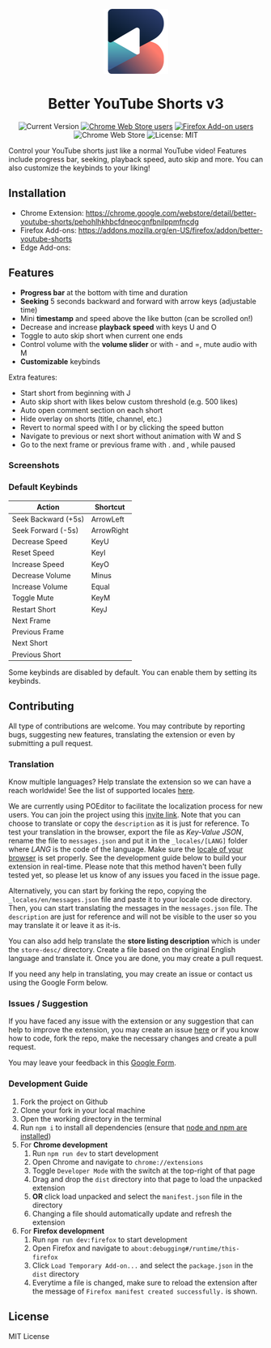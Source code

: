 <div align="center">

![BYS Icon](./src/assets/icons/bys-128.png)

# Better YouTube Shorts v3

![Current Version](https://img.shields.io/amo/v/better-youtube-shorts?label=version)
[![Chrome Web Store users](https://img.shields.io/chrome-web-store/users/pehohlhkhbcfdneocgnfbnilppmfncdg?label=chrome)](https://chrome.google.com/webstore/detail/better-youtube-shorts/pehohlhkhbcfdneocgnfbnilppmfncdg)
[![Firefox Add-on users](https://img.shields.io/amo/users/better-youtube-shorts?label=firefox)](https://addons.mozilla.org/en-US/firefox/addon/better-youtube-shorts)
![Chrome Web Store](https://img.shields.io/chrome-web-store/rating/pehohlhkhbcfdneocgnfbnilppmfncdg)
![License: MIT](https://img.shields.io/github/license/ynshung/better-yt-shorts)
</div>

Control your YouTube shorts just like a normal YouTube video! Features include progress bar, seeking, playback speed, auto skip and more. You can also customize the keybinds to your liking!

## Installation

* Chrome Extension: https://chrome.google.com/webstore/detail/better-youtube-shorts/pehohlhkhbcfdneocgnfbnilppmfncdg
* Firefox Add-ons: https://addons.mozilla.org/en-US/firefox/addon/better-youtube-shorts
* Edge Add-ons: 

## Features
- **Progress bar** at the bottom with time and duration
- **Seeking** 5 seconds backward and forward with arrow keys (adjustable time)
- Mini **timestamp** and speed above the like button (can be scrolled on!)
- Decrease and increase **playback speed** with keys U and O
- Toggle to auto skip short when current one ends
- Control volume with the **volume slider** or with - and =, mute audio with M
- **Customizable** keybinds

Extra features:
- Start short from beginning with J
- Auto skip short with likes below custom threshold (e.g. 500 likes)
- Auto open comment section on each short
- Hide overlay on shorts (title, channel, etc.)
- Revert to normal speed with I or by clicking the speed button
- Navigate to previous or next short without animation with W and S
- Go to the next frame or previous frame with . and , while paused

### Screenshots

<!-- Update with v3 screenshot -->

### Default Keybinds

| Action               | Shortcut   |
|----------------------|------------|
| Seek Backward (+5s)  | ArrowLeft  |
| Seek Forward (-5s)   | ArrowRight |
| Decrease Speed       | KeyU       |
| Reset Speed          | KeyI       |
| Increase Speed       | KeyO       |
| Decrease Volume      | Minus      |
| Increase Volume      | Equal      |
| Toggle Mute          | KeyM       |
| Restart Short        | KeyJ       |
| Next Frame           |            |
| Previous Frame       |            |
| Next Short           |            |
| Previous Short       |            |

Some keybinds are disabled by default. You can enable them by setting its keybinds.

## Contributing
All type of contributions are welcome. You may contribute by reporting bugs, suggesting new features, translating the extension or even by submitting a pull request.

### Translation
Know multiple languages? Help translate the extension so we can have a reach worldwide! See the list of supported locales [here](https://developer.chrome.com/docs/webstore/i18n/#choosing-locales-to-support).

We are currently using POEditor to facilitate the localization process for new users. You can join the project using this [invite link](https://poeditor.com/join/project/QwlUFSANOG). Note that you can choose to translate or copy the `description` as it is just for reference. To test your translation in the browser, export the file as _Key-Value JSON_, rename the file to `messages.json` and put it in the `_locales/[LANG]` folder where _LANG_ is the code of the language. Make sure the [locale of your browser](https://developer.chrome.com/docs/extensions/reference/i18n/#how-to-set-browsers-locale) is set properly. See the development guide below to build your extension in real-time. Please note that this method haven't been fully tested yet, so please let us know of any issues you faced in the issue page.

Alternatively, you can start by forking the repo, copying the `_locales/en/messages.json` file and paste it to your locale code directory. Then, you can start translating the messages in the `messages.json` file. The `description` are just for reference and will not be visible to the user so you may translate it or leave it as it-is.

You can also add help translate the **store listing description** which is under the `store-desc/` directory. Create a file based on the original English language and translate it. Once you are done, you may create a pull request.

If you need any help in translating, you may create an issue or contact us using the Google Form below.

### Issues / Suggestion
If you have faced any issue with the extension or any suggestion that can help to improve the extension, you may create an issue [here](https://github.com/ynshung/better-yt-shorts/issues) or if you know how to code, fork the repo, make the necessary changes and create a pull request.

You may leave your feedback in this [Google Form](https://forms.gle/pvSiMwDeQVfwyALfA).

### Development Guide
1. Fork the project on Github
2. Clone your fork in your local machine
3. Open the working directory in the terminal
4. Run `npm i` to install all dependencies (ensure that [node and npm are installed](https://nodejs.org/en))
5. For **Chrome development**
    1. Run `npm run dev` to start development
    2. Open Chrome and navigate to `chrome://extensions`
    3. Toggle `Developer Mode` with the switch at the top-right of that page
    4. Drag and drop the `dist` directory into that page to load the unpacked extension
    5. **OR** click load unpacked and select the `manifest.json` file in the directory
    6. Changing a file should automatically update and refresh the extension
8. For **Firefox development**
    1. Run `npm run dev:firefox` to start development
    2. Open Firefox and navigate to `about:debugging#/runtime/this-firefox`
    3. Click `Load Temporary Add-on...` and select the `package.json` in the `dist` directory
    4. Everytime a file is changed, make sure to reload the extension after the message of `Firefox manifest created successfully.` is shown.

## License

MIT License
